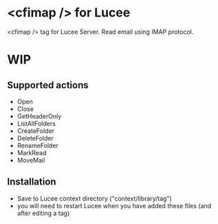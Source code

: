 # **\<cfimap /\> for Lucee**
\<cfimap /\> tag for Lucee Server. Read email using IMAP protocol.

# WIP
## Supported actions
- Open
- Close
- GetHeaderOnly
- ListAllFolders
- CreateFolder
- DeleteFolder
- RenameFolder
- MarkRead
- MoveMail


## Installation
- Save to Lucee context directory ("context/library/tag")
- you will need to restart Lucee when you have added these files (and after editing a tag)
